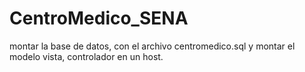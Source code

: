 # CentroMedico_SENA



montar la base de datos, con el archivo centromedico.sql y montar el modelo vista, controlador en un host.

